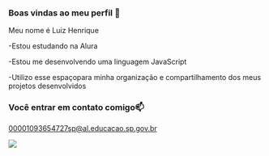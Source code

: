 ###  Boas vindas ao meu perfil 💙

Meu nome é Luiz Henrique

-Estou estudando na Alura

-Estou me desenvolvendo uma linguagem JavaScript

-Utilizo esse espaçopara minha organização e compartilhamento dos meus projetos desenvolvidos

### Você entrar em contato comigo📫

00001093654727sp@al.educacao.sp.gov.br

![](https://media1.tenor.com/m/6Rk6Z96eMIoAAAAC/gear-5-one-piece.gif)



